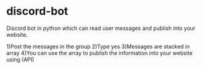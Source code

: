 # discord-bot
Discord bot in python which can read user messages and publish into your website.

1)Post the messages in the group
2)Type yes
3)Messages are stacked in array
4)You can use the array to publish the information into your website using (API)
